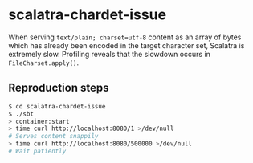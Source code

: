 # scalatra-chardet-issue #

When serving `text/plain; charset=utf-8` content as an array of bytes which has
already been encoded in the target character set, Scalatra is extremely slow.
Profiling reveals that the slowdown occurs in `FileCharset.apply()`.

## Reproduction steps ##

```sh
$ cd scalatra-chardet-issue
$ ./sbt
> container:start
> time curl http://localhost:8080/1 >/dev/null
# Serves content snappily
> time curl http://localhost:8080/500000 >/dev/null
# Wait patiently 
```


